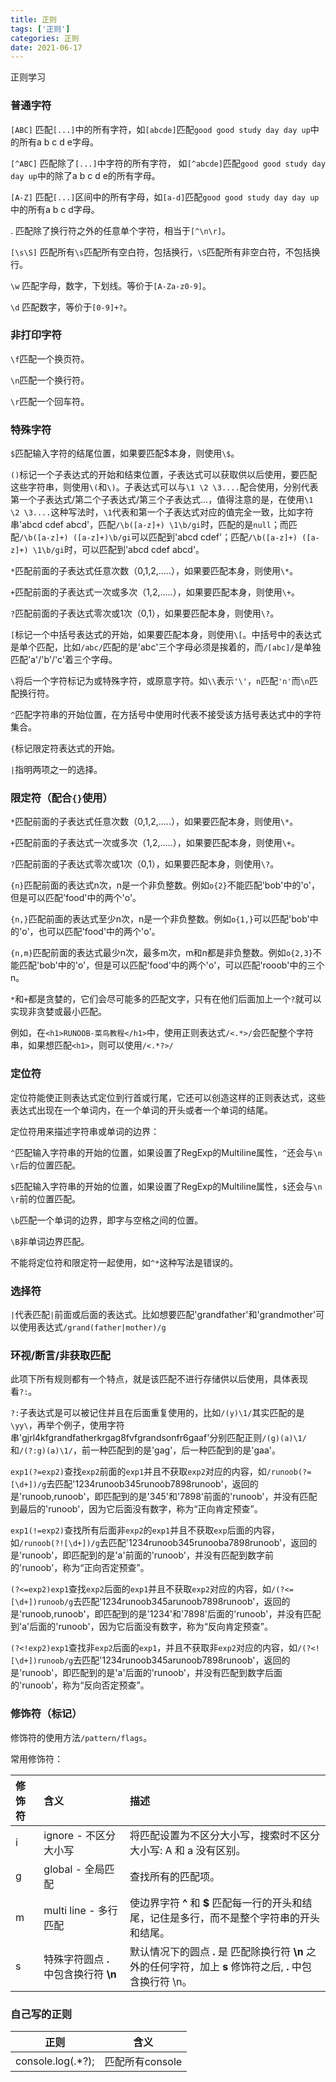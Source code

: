 ```yaml
---
title: 正则
tags: ['正则']
categories: 正则
date: 2021-06-17
---
```

正则学习

<!--more-->

### 普通字符

`[ABC]` 匹配`[...]`中的所有字符，如`[abcde]`匹配`good good study day day up`中的所有a b c d e字母。

`[^ABC]` 匹配除了`[...]`中字符的所有字符，  如`[^abcde]`匹配`good good study day day up`中的除了a b c d e的所有字母。

`[A-Z]` 匹配`[...]`区间中的所有字母，如`[a-d]`匹配`good good study day day up`中的所有a b c d字母。

\. 匹配除了换行符之外的任意单个字符，相当于`[^\n\r]`。

`[\s\S]` 匹配所有`\s`匹配所有空白符，包括换行，`\S`匹配所有非空白符，不包括换行。

`\w` 匹配字母，数字，下划线。等价于`[A-Za-z0-9]`。

`\d` 匹配数字，等价于`[0-9]+?`。

### 非打印字符

`\f`匹配一个换页符。

`\n`匹配一个换行符。

`\r`匹配一个回车符。

### 特殊字符

`$`匹配输入字符的结尾位置，如果要匹配$本身，则使用`\$`。

`()`标记一个子表达式的开始和结束位置，子表达式可以获取供以后使用，要匹配这些字符串，则使用`\(`和`\)`。子表达式可以与`\1 \2 \3....`配合使用，分别代表第一个子表达式/第二个子表达式/第三个子表达式…，值得注意的是，在使用`\1 \2 \3....`这种写法时，`\1`代表和第一个子表达式对应的值完全一致，比如字符串'abcd cdef abcd'，匹配`/\b([a-z]+) \1\b/gi`时，匹配的是`null`；而匹配`/\b([a-z]+) ([a-z]+)\b/gi`可以匹配到'abcd cdef'；匹配`/\b([a-z]+) ([a-z]+) \1\b/gi`时，可以匹配到'abcd cdef abcd'。

`*`匹配前面的子表达式任意次数（0,1,2,.....），如果要匹配本身，则使用`\*`。

`+`匹配前面的子表达式一次或多次（1,2,.....），如果要匹配本身，则使用`\+`。

`?`匹配前面的子表达式零次或1次（0,1），如果要匹配本身，则使用`\?`。

`[`标记一个中括号表达式的开始，如果要匹配本身，则使用`\[`。中括号中的表达式是单个匹配，比如`/abc/`匹配的是'abc'三个字母必须是挨着的，而`/[abc]/`是单独匹配'a'/'b'/'c'着三个字母。

`\`将后一个字符标记为或特殊字符，或原意字符。如`\\`表示`'\'`，`n`匹配`'n'`而`\n`匹配换行符。

`^`匹配字符串的开始位置，在方括号中使用时代表不接受该方括号表达式中的字符集合。

`{`标记限定符表达式的开始。

`|`指明两项之一的选择。

### 限定符（配合`{}`使用）

`*`匹配前面的子表达式任意次数（0,1,2,.....），如果要匹配本身，则使用`\*`。

`+`匹配前面的子表达式一次或多次（1,2,.....），如果要匹配本身，则使用`\+`。

`?`匹配前面的子表达式零次或1次（0,1），如果要匹配本身，则使用`\?`。

`{n}`匹配前面的表达式n次，n是一个非负整数。例如`o{2}`不能匹配'bob'中的'o'，但是可以匹配'food'中的两个'o'。

`{n,}`匹配前面的表达式至少n次，n是一个非负整数。例如`o{1,}`可以匹配'bob'中的'o'，也可以匹配'food'中的两个'o'。

`{n,m}`匹配前面的表达式最少n次，最多m次，m和n都是非负整数。例如`o{2,3}`不能匹配'bob'中的'o'，但是可以匹配'food'中的两个'o'，可以匹配'rooob'中的三个n。

`*`和`+`都是贪婪的，它们会尽可能多的匹配文字，只有在他们后面加上一个`?`就可以实现非贪婪或最小匹配。

例如，在`<h1>RUNOOB-菜鸟教程</h1>`中，使用正则表达式`/<.*>/`会匹配整个字符串，如果想匹配`<h1>`，则可以使用`/<.*?>/`

### 定位符

定位符能使正则表达式定位到行首或行尾，它还可以创造这样的正则表达式，这些表达式出现在一个单词内，在一个单词的开头或者一个单词的结尾。

定位符用来描述字符串或单词的边界：

`^`匹配输入字符串的开始的位置，如果设置了RegExp的Multiline属性，`^`还会与`\n \r`后的位置匹配。

`$`匹配输入字符串的开始的位置，如果设置了RegExp的Multiline属性，`$`还会与`\n \r`前的位置匹配。

`\b`匹配一个单词的边界，即字与空格之间的位置。

`\B`非单词边界匹配。

不能将定位符和限定符一起使用，如`^*`这种写法是错误的。

### 选择符

`|`代表匹配`|`前面或后面的表达式。比如想要匹配'grandfather'和'grandmother'可以使用表达式`/grand(father|mother)/g`

### 环视/断言/非获取匹配

此项下所有规则都有一个特点，就是该匹配不进行存储供以后使用，具体表现看`?:`。

`?:`子表达式是可以被记住并且在后面重复使用的，比如`/(y)\1/`其实匹配的是`\yy\`，再举个例子，使用字符串'gjrl4kfgrandfatherkrgag8fvfgrandsonfr6gaaf'分别匹配正则`/(g)(a)\1/`和`/(?:g)(a)\1/`，前一种匹配到的是'gag'，后一种匹配到的是'gaa'。

`exp1(?=exp2)`查找`exp2`前面的`exp1`并且不获取`exp2`对应的内容，如`/runoob(?=[\d+])/g`去匹配'1234runoob345runoob7898runoob'，返回的是'runoob,runoob'，即匹配到的是'345'和'7898'前面的'runoob'，并没有匹配到最后的'runoob'，因为它后面没有数字，称为“正向肯定预查”。

`exp1(!=exp2)`查找所有后面非`exp2`的`exp1`并且不获取`exp`后面的内容，如`/runoob(?![\d+])/g`去匹配'1234runoob345runooba7898runoob'，返回的是'runoob'，即匹配到的是'a'前面的'runoob'，并没有匹配到数字前的'runoob'，称为“正向否定预查”。

`(?<=exp2)exp1`查找`exp2`后面的`exp1`并且不获取`exp2`对应的内容，如`/(?<=[\d+])runoob/g`去匹配'1234runoob345arunoob7898runoob'，返回的是'runoob,runoob'，即匹配到的是'1234'和'7898'后面的'runoob'，并没有匹配到'a'后面的'runoob'，因为它后面没有数字，称为“反向肯定预查”。

`(?<!exp2)exp1`查找非`exp2`后面的`exp1`，并且不获取非`exp2`对应的内容，如`/(?<![\d+])runoob/g`去匹配'1234runoob345arunoob7898runoob'，返回的是'runoob'，即匹配到的是'a'后面的'runoob'，并没有匹配到数字后面的'runoob'，称为“反向否定预查”。

### 修饰符（标记）

修饰符的使用方法`/pattern/flags`。

常用修饰符：

| 修饰符 | 含义                                   | 描述                                                         |
|:-|:-|:-|
| i      | ignore - 不区分大小写                  | 将匹配设置为不区分大小写，搜索时不区分大小写: A 和 a 没有区别。 |
| g      | global - 全局匹配                      | 查找所有的匹配项。                                           |
| m      | multi line - 多行匹配                  | 使边界字符 **^** 和 **$** 匹配每一行的开头和结尾，记住是多行，而不是整个字符串的开头和结尾。 |
| s      | 特殊字符圆点 **.** 中包含换行符 **\n** | 默认情况下的圆点 **.** 是 匹配除换行符 **\n** 之外的任何字符，加上 **s** 修饰符之后, **.** 中包含换行符 \n。 |



### 自己写的正则

| 正则                 | 含义            |
| -------------------- | --------------- |
| console\.log\(.*?\); | 匹配所有console |


